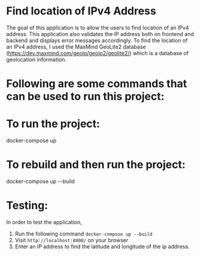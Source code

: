 # Find location of IPv4 Address

The goal of this application is to allow the users to find location of an IPv4 address. This application also validates the IP address both on 
frontend and backend and displays error messages accordingly. To find the location of an IPv4 address, I used the MaxMind GeoLite2 database 
(https://dev.maxmind.com/geoip/geoip2/geolite2/) which is a database of geolocation information.


# Following are some commands that can be used to run this project:

# To run the project:
docker-compose up

# To rebuild and then run the project:
docker-compose up --build

# Testing:

In order to test the application, 
1. Run the following command `docker-compose up --build` 
2. Visit `http://localhost:8000/` on your browser 
3. Enter an IP address to find the latitude and longitude of the ip address.
